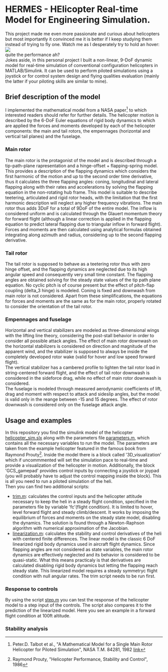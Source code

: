 # HERMES - HElicopter Real-time Model for Engineering Simulation. 
This project made me even more passionate and curious about helicopters but most importantly it convinced me it is better if I keep studying them instead of trying to fly one. Watch me as I desperately try to hold an hover:\
![](/media/hover_piloting.gif)\
quite the performance ah?\
Jokes aside, in this personal project I built a non-linear, 9-DoF dynamic model for real-time simulation of conventional configuration helicopters in MATLAB/Simulink. It can be used to perform piloted simulations using a joystick or for control system design and flying qualities evaluation (mainly the latter if your piloting skills are similar to mine).

## Brief description of the model
I implemented the mathematical model from a NASA paper[^1] to which interested readers should refer for further details. The helicopter motion is described by the 6-DoF Euler equations of rigid body dynamics to which are applied the forces and moments developed by each of the helicopter components: the main and tail rotors, the empennages (horizontal and vertical tail planes) and the fuselage.
### Main rotor
The main rotor is the protagonist of the model and is described through a tip-path-plane rapresentation and a hinge-offset + flapping-spring model. This provides a description of the flapping dynamics which considers the first harmonic of the motion and up to the second order time derivative, thus it calculates the three flapping angles: coning, longitudinal and lateral flapping along with their rates and accelerations by solving the flapping equation in the non-rotating hub frame. This model is suitable to describe teetering, articulated and rigid rotor heads, with the limitation that the first harmonic description will neglect any higher frequency vibrations. The main rotor thus adds 3DoF for a total of 9DoF of the entire model. The inflow is considered uniform and is calculated through the Glauert momentum theory for forward flight (although a linear correction is applied in the flapping equation to predict lateral flapping due to triangular inflow in forward flight). Forces and moments are then calculated using analytical formulas obtained integrating along azimuth and radius, considering up to the second flapping derivative. 
### Tail rotor
The tail rotor is supposed to behave as a teetering rotor thus with zero hinge offset, and the flapping dynamics are neglected due to its high angular speed and consequently very small time constant. The flapping angles are obtained solving for the steady state values of the tip path plane equation. No cyclic pitch is of course present but the effect of pitch-flap coupling (delta_3 hinge) is modeled. Coning is fixed and downwash from main rotor is not considered. Apart from these simplifications, the equations for forces and moments are the same as for the main rotor, properly rotated to consider the orientation of the tail rotor.
### Empennages and fuselage 
Horizontal and vertical stabilizers are modeled as three-dimensional wings with the lifting line theory, considering the post-stall behavior in order to consider all possible attack angles. The effect of main rotor downwash on the horizontal stabilizers is considered on direction and magnitude of the apparent wind, and the stabilizer is supposed to always be inside the completely developed rotor wake (valid for hover and low speed forward flight).\
The vertical stabilizer has a cambered profile to lighten the tail rotor load in string-centered forward flight, and the effect of tail rotor downwash is considered in the sideforce drag, while no effect of main rotor downwash is considered.\
The fuselage is modeled through measured aerodynamic coefficients of lift, drag and moment with respect to attack and sideslip angles, but the model is valid only in the reange between -15 and 15 degrees. The effect of rotor downwash is considered only on the fuselage attack angle.

## Usage and examples 
In this repository you find the simulink model of the helicopter [helicopter_sim.slx](/helicopter_sim.slx) along with the parameters file [parameters.m](/parameters.m), which contains all the necessary variables to run the model. The parameters are taken from the example helicopter featured in the famous book from Raymond Prouty[^2]. Inside the model there is a block called '3D_visualization' which if uncommmented will set the simulation pace to real-time and provide a visualization of the helicopter in motion. Additionally, the block 'GCS_gamepad' provides control inputs by connecting a joystick or joypad (you will probably have to adjust the control mapping inside the block). This is all you need to run a piloted simulation of the heli.\
Then you can find two additional scripts:
- [trim.m](/trim.m): calculates the control inputs and the helicopter attitude necessary to keep the heli in a steady flight condition, specified in the parameters file by variable 'fc'(flight condition). It is limited to hover, level forward flight and steady climb/descent. It works by imposing the equilibrium of forces and moments on the steady state model, disabling the dynamics. The solution is found through a Newton-Raphson algorithm with numerical approximation of the Jacobian.
- [linearization.m](7linearization.m): calculates the stability and control derivatives of the heli with centered finite differences. The linear model is the classic 6 DoF linearized rigid body dynamics used in aircraft flight dynamics. Since flapping angles are not considered as state variables, the main rotor dynamics are effectively neglected and its behavior is considered to be quasi-static. What this means practicaly is that derivatives are calculated disabling rigid body dynamics but letting the flapping reach steady state. This linearized model requires a steady symmetryc flight condition with null angular rates. The trim script needs to be run first.

### Response to controls
By using the script [step.m](/step.m) you can test the response of the helicopter model to a step input of the controls. The script also compares it to the prediction of the linearized model. Here you see an example in a forward flight condition at 100ft altitude.

### Stability analysis

[^1]: Peter.D. Talbot et al., "A Mathematical Model for a Single Main Rotor Helicopter for Piloted Simulation", NASA T.M. 84281, 1982 [link](https://ntrs.nasa.gov/citations/19830001781)
[^2]: Raymond Prouty, "Helicopter Performance, Stability and Control", 1986
